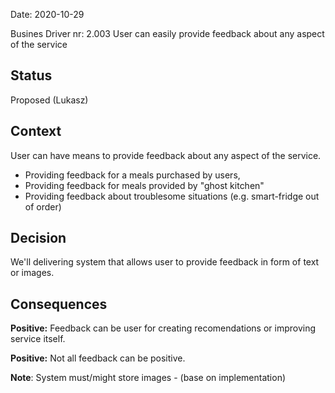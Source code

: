 Date: 2020-10-29 

Busines Driver nr: 2.003 User can easily provide feedback about any aspect of the service

## Status

Proposed (Lukasz)

## Context

User can have means to provide feedback about any aspect of the service.

* Providing feedback for a meals purchased by users, 
* Providing feedback for meals provided by "ghost kitchen"
* Providing feedback about troublesome situations (e.g. smart-fridge out of order)

## Decision

We'll delivering system that allows user to provide feedback in form of text or images.

## Consequences

**Positive:** Feedback can be user for creating recomendations or improving service itself.

**Positive:** Not all feedback can be positive.

**Note**: System must/might store images - (base on implementation)
